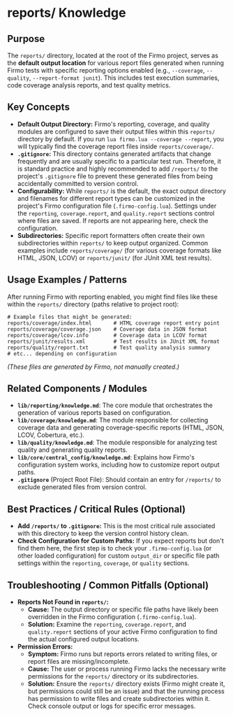 # reports/ Knowledge

## Purpose

The `reports/` directory, located at the root of the Firmo project, serves as the **default output location** for various report files generated when running Firmo tests with specific reporting options enabled (e.g., `--coverage`, `--quality`, `--report-format junit`). This includes test execution summaries, code coverage analysis reports, and test quality metrics.

## Key Concepts

- **Default Output Directory:** Firmo's reporting, coverage, and quality modules are configured to save their output files within this `reports/` directory by default. If you run `lua firmo.lua --coverage --report`, you will typically find the coverage report files inside `reports/coverage/`.
- **`.gitignore`:** This directory contains generated artifacts that change frequently and are usually specific to a particular test run. Therefore, it is standard practice and highly recommended to add `/reports/` to the project's `.gitignore` file to prevent these generated files from being accidentally committed to version control.
- **Configurability:** While `reports/` is the default, the exact output directory and filenames for different report types can be customized in the project's Firmo configuration file (`.firmo-config.lua`). Settings under the `reporting`, `coverage.report`, and `quality.report` sections control where files are saved. If reports are not appearing here, check the configuration.
- **Subdirectories:** Specific report formatters often create their own subdirectories within `reports/` to keep output organized. Common examples include `reports/coverage/` (for various coverage formats like HTML, JSON, LCOV) or `reports/junit/` (for JUnit XML test results).

## Usage Examples / Patterns

After running Firmo with reporting enabled, you might find files like these within the `reports/` directory (paths relative to project root):

```
# Example files that might be generated:
reports/coverage/index.html       # HTML coverage report entry point
reports/coverage/coverage.json    # Coverage data in JSON format
reports/coverage/lcov.info        # Coverage data in LCOV format
reports/junit/results.xml         # Test results in JUnit XML format
reports/quality/report.txt        # Test quality analysis summary
# etc... depending on configuration
```
*(These files are generated by Firmo, not manually created.)*

## Related Components / Modules

- **`lib/reporting/knowledge.md`**: The core module that orchestrates the generation of various reports based on configuration.
- **`lib/coverage/knowledge.md`**: The module responsible for collecting coverage data and generating coverage-specific reports (HTML, JSON, LCOV, Cobertura, etc.).
- **`lib/quality/knowledge.md`**: The module responsible for analyzing test quality and generating quality reports.
- **`lib/core/central_config/knowledge.md`**: Explains how Firmo's configuration system works, including how to customize report output paths.
- **`.gitignore`** (Project Root File): Should contain an entry for `/reports/` to exclude generated files from version control.

## Best Practices / Critical Rules (Optional)

- **Add `/reports/` to `.gitignore`:** This is the most critical rule associated with this directory to keep the version control history clean.
- **Check Configuration for Custom Paths:** If you expect reports but don't find them here, the first step is to check your `.firmo-config.lua` (or other loaded configuration) for custom `output_dir` or specific file path settings within the `reporting`, `coverage`, or `quality` sections.

## Troubleshooting / Common Pitfalls (Optional)

- **Reports Not Found in `reports/`:**
    - **Cause:** The output directory or specific file paths have likely been overridden in the Firmo configuration (`.firmo-config.lua`).
    - **Solution:** Examine the `reporting`, `coverage.report`, and `quality.report` sections of your active Firmo configuration to find the actual configured output locations.
- **Permission Errors:**
    - **Symptom:** Firmo runs but reports errors related to writing files, or report files are missing/incomplete.
    - **Cause:** The user or process running Firmo lacks the necessary write permissions for the `reports/` directory or its subdirectories.
    - **Solution:** Ensure the `reports/` directory exists (Firmo might create it, but permissions could still be an issue) and that the running process has permission to write files and create subdirectories within it. Check console output or logs for specific error messages.
